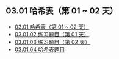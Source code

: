 ## 03.01 哈希表（第 01 ~ 02 天）

- [03.01 哈希表（第 01 ~ 02 天）](https://github.com/datawhalechina/leetcode-notes/blob/main/docs/ch03/03.01/03.01.01-Hash-Table.md)
- [03.01.02 练习题目（第 01 天）](https://github.com/datawhalechina/leetcode-notes/blob/main/docs/ch03/03.01/03.01.02-Exercises.md)
- [03.01.03 练习题目（第 02 天）](https://github.com/datawhalechina/leetcode-notes/blob/main/docs/ch03/03.01/03.01.03-Exercises.md)
- [03.01.04 哈希表题目](https://github.com/datawhalechina/leetcode-notes/blob/main/docs/ch03/03.01/03.01.04-Hash-Table-List.md)